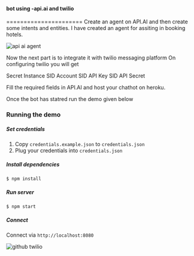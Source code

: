 ####  bot using -api.ai and twilio 
======================
Create an agent on API.AI and then create some intents and entities. I have created an agent for assiting in booking hotels.

![api ai agent](https://user-images.githubusercontent.com/17767383/27009877-8db61d10-4eb6-11e7-86d1-91df078f409f.png)

Now the next part is to integrate it with twilio messaging platform 
On configuring twilio you will get

Secret Instance SID
Account SID
API Key SID
API Secret

Fill the required fields in API.AI and host your chathot on heroku.

Once the bot has statred run the demo given below

### Running the demo

##### Set credentials

1. Copy `credentials.example.json` to `credentials.json`
2. Plug your credentials into `credentials.json`

##### Install dependencies

```
$ npm install
```

##### Run server

```
$ npm start
```

##### Connect

Connect via `http://localhost:8080`

![github twilio](https://user-images.githubusercontent.com/17767383/27009957-e13b8f3c-4eb7-11e7-96cd-cd733c3e9a5b.png)

```
